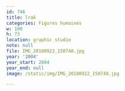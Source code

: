 ```yaml
---
id: 746
title: lrak
categories: Figures humaines
w: 100
h: 73
location: graphic studio
note: null
file: IMG_20180922_150748.jpg
year: '2004'
year_start: 2004
year_end: null
image: /static/img/IMG_20180922_150748.jpg

---
```

